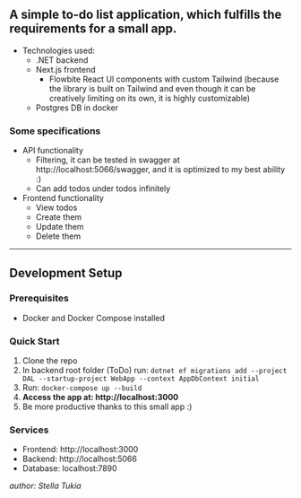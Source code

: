 ## A simple to-do list application, which fulfills the requirements for a small app.
- Technologies used: 
  - .NET backend
  - Next.js frontend
    - Flowbite React UI components with custom Tailwind (because the library is built on Tailwind and even though it can be creatively limiting on its own, it is highly customizable)
  - Postgres DB in docker

### Some specifications 
- API functionality
  - Filtering, it can be tested in swagger at http://localhost:5066/swagger, and it is optimized to my best ability :)
  - Can add todos under todos infinitely
- Frontend functionality 
  - View todos
  - Create them
  - Update them
  - Delete them
---
## Development Setup

### Prerequisites
- Docker and Docker Compose installed

### Quick Start
1. Clone the repo
2. In backend root folder (ToDo) run: `dotnet ef migrations add --project DAL --startup-project WebApp --context AppDbContext initial`
3. Run: `docker-compose up --build`
4. **Access the app at: http://localhost:3000**
5. Be more productive thanks to this small app :)

### Services
- Frontend: http://localhost:3000
- Backend: http://localhost:5066
- Database: localhost:7890

_author: Stella Tukia_